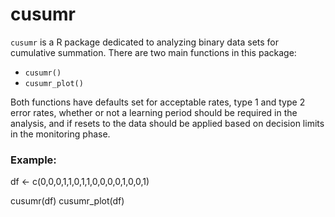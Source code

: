 # cusumr

`cusumr` is a R package dedicated to analyzing binary data sets for cumulative summation. There are two main functions in this package:

- `cusumr()`
- `cusumr_plot()`

Both functions have defaults set for acceptable rates, type 1 and type 2 error rates, whether or not a learning period should be required in the analysis, and if resets to the data should be applied based on decision limits in the monitoring phase.

### Example:

df <- c(0,0,0,1,1,0,1,1,0,0,0,0,1,0,0,1)

cusumr(df)
cusumr_plot(df)

